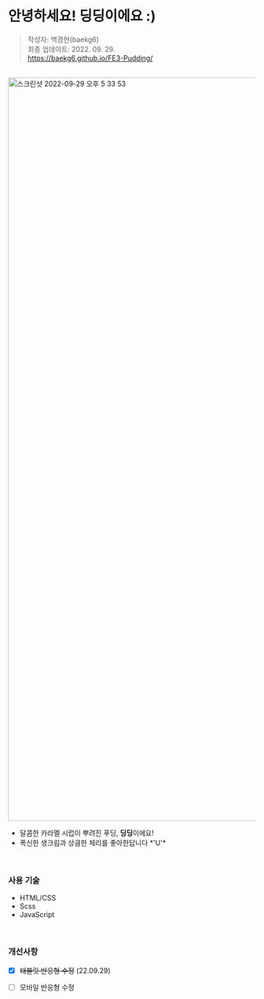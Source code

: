 # 안녕하세요! 딩딩이에요 :)
> 작성자: 백경현(baekg6)  
최종 업데이트: 2022. 09. 29.  
https://baekg6.github.io/FE3-Pudding/

<br>

<img width="1512" alt="스크린샷 2022-09-29 오후 5 33 53" src="https://user-images.githubusercontent.com/96777064/192984680-ba74e3bd-aebf-470b-aae6-d2cded84e246.png">

- 달콤한 카라멜 시럽이 뿌려진 푸딩, **딩딩**이에요!
- 폭신한 생크림과 상큼한 체리를 좋아한답니다 \*'U'\*

<br>

### 사용 기술
- HTML/CSS
- Scss
- JavaScript

<br> 

### 개선사항
- [x] ~~태블릿 반응형 수정~~ (22.09.29)
- [ ] 모바일 반응형 수정

